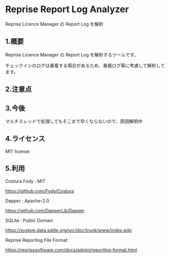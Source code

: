 ﻿# Reprise Report Log Analyzer

Reprise Licence Manager の Report Log を解析

## 1.概要

Reprise Licence Manager の Report Log を解析するツールです。

チェックインのログは重複する場合があるため、重複ログ等に考慮して解析してます。

## 2.注意点


## 3.今後

マルチスレッドで処理してもそこまで早くならないので、原因解明中



## 4.ライセンス

MIT license

## 5.利用

Costura.Fody : MIT

 https://github.com/Fody/Costura

Dapper : Apache-2.0

 https://github.com/DapperLib/Dapper

SQLite : Public Domain

 https://system.data.sqlite.org/src/doc/trunk/www/index.wiki


Reprise Reportlog File Format

 https://reprisesoftware.com/docs/admin/reportlog-format.html
